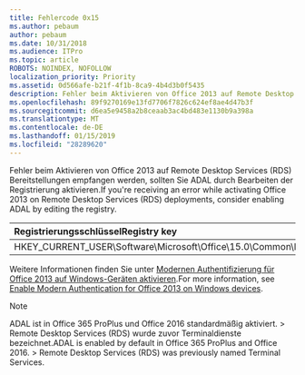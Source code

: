 ```yaml
---
title: Fehlercode 0x15
ms.author: pebaum
author: pebaum
ms.date: 10/31/2018
ms.audience: ITPro
ms.topic: article
ROBOTS: NOINDEX, NOFOLLOW
localization_priority: Priority
ms.assetid: 0d566afe-b21f-4f1b-8ca9-4b4d3b0f5435
description: Fehler beim Aktivieren von Office 2013 auf Remote Desktop Services (RDS) Bereitstellungen empfangen werden, sollten Sie ADAL durch Bearbeiten der Registrierung aktivieren.
ms.openlocfilehash: 89f9270169e13fd7706f7826c624ef8ae4d47b3f
ms.sourcegitcommit: d6ea5e9458a2b8ceaab3ac4bd483e1130b9a398a
ms.translationtype: MT
ms.contentlocale: de-DE
ms.lasthandoff: 01/15/2019
ms.locfileid: "28289620"
---
```

<span data-ttu-id="30c2e-103">Fehler beim Aktivieren von Office 2013 auf Remote Desktop Services (RDS) Bereitstellungen empfangen werden, sollten Sie ADAL durch Bearbeiten der Registrierung aktivieren.</span><span class="sxs-lookup"><span data-stu-id="30c2e-103">If you're receiving an error while activating Office 2013 on Remote Desktop Services (RDS) deployments, consider enabling ADAL by editing the registry.</span></span> 
  
|<span data-ttu-id="30c2e-104">**Registrierungsschlüssel**</span><span class="sxs-lookup"><span data-stu-id="30c2e-104">**Registry key**</span></span>|<span data-ttu-id="30c2e-105">**Typ**</span><span class="sxs-lookup"><span data-stu-id="30c2e-105">**Type**</span></span>|<span data-ttu-id="30c2e-106">**Wert**</span><span class="sxs-lookup"><span data-stu-id="30c2e-106">**Value**</span></span>|
|:-----|:-----|:-----|
|<span data-ttu-id="30c2e-107">HKEY_CURRENT_USER\Software\Microsoft\Office\15.0\Common\Identity\EnableADAL</span><span class="sxs-lookup"><span data-stu-id="30c2e-107">HKEY_CURRENT_USER\Software\Microsoft\Office\15.0\Common\Identity\EnableADAL</span></span>  <br/> |<span data-ttu-id="30c2e-108">REG_DWORD</span><span class="sxs-lookup"><span data-stu-id="30c2e-108">REG_DWORD</span></span>  <br/> |<span data-ttu-id="30c2e-109">1</span><span class="sxs-lookup"><span data-stu-id="30c2e-109">1</span></span>  <br/> |
   
<span data-ttu-id="30c2e-110">Weitere Informationen finden Sie unter [Modernen Authentifizierung für Office 2013 auf Windows-Geräten aktivieren](https://docs.microsoft.com/office365/admin/security-and-compliance/enable-modern-authentication).</span><span class="sxs-lookup"><span data-stu-id="30c2e-110">For more information, see [Enable Modern Authentication for Office 2013 on Windows devices](https://docs.microsoft.com/office365/admin/security-and-compliance/enable-modern-authentication).</span></span>
  
> [!NOTE]
>  <span data-ttu-id="30c2e-p101">ADAL ist in Office 365 ProPlus und Office 2016 standardmäßig aktiviert. > Remote Desktop Services (RDS) wurde zuvor Terminaldienste bezeichnet.</span><span class="sxs-lookup"><span data-stu-id="30c2e-p101">ADAL is enabled by default in Office 365 ProPlus and Office 2016. >  Remote Desktop Services (RDS) was previously named Terminal Services.</span></span> 
  

